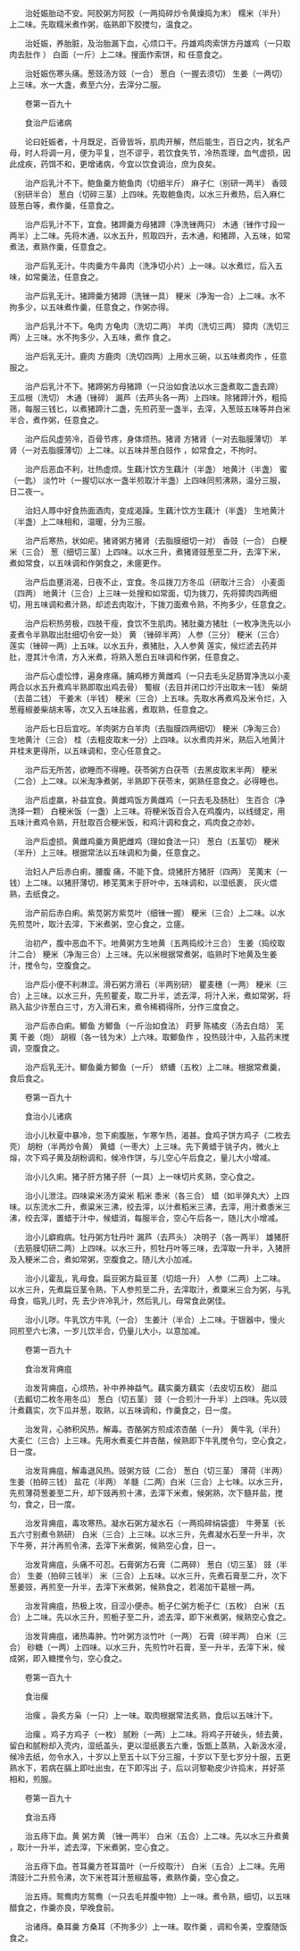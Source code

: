 <!-- { "loadSidebar": true } -->
　　治妊娠胎动不安。阿胶粥方阿胶（一两捣碎炒令黄燥捣为末） 糯米（半升）上二味。先取糯米煮作粥，临熟即下胶搅匀，温食之。

　　治妊娠，养胎脏，及治胎漏下血，心烦口干。丹雄鸡肉索饼方丹雄鸡（一只取肉去肚作 ） 白面（一斤）上二味。搜面作索饼，和 任意食之。

　　治妊娠伤寒头痛。葱豉汤方豉（一合） 葱白（一握去须切） 生姜（一两切）上三味。水一大盏，煮至六分，去滓分二服。

　　卷第一百九十

　　食治产后诸病

　　论曰妊娠者，十月既足，百骨皆坼，肌肉开解，然后能生，百日之内，犹名产母，时人将调一月，便为平复，岂不谬乎，若饮食失节，冷热乖理，血气虚损，因此成疾，药饵不和，更增诸病，今宜以饮食调治，庶为良矣。

　　治产后乳汁不下。鲍鱼羹方鲍鱼肉（切细半斤） 麻子仁（别研一两半） 香豉（别研半合） 葱白（切碎三茎）上四味。先取鲍鱼肉，以水三升煮热，后入麻仁豉葱白等，煮作羹，任意食之。

　　治产后乳汁不下，宜食。猪蹄羹方母猪蹄（净洗锉两只） 木通（锉作寸段一两半）上二味。先将木通，以水五升，煎取四升，去木通，和猪蹄，入五味，如常煮法，煮熟作羹，任意食之。

　　治产后乳无汁。牛肉羹方牛鼻肉（洗净切小片）上一味。以水煮烂，后入五味，如常羹法，任意食之。

　　治产后乳无汁。猪蹄羹方猪蹄（洗锉一具） 粳米（净淘一合）上二味。水不拘多少，以五味煮作羹，任意食之，作粥亦得。

　　治产后乳汁不下。龟肉 方龟肉（洗切二两） 羊肉（洗切三两） 獐肉（洗切三两）上三味。水不拘多少，入五味，煮作 食之。

　　治产后乳无汁。鹿肉 方鹿肉（洗切四两）上用水三碗，以五味煮肉作 ，任意服之。

　　治产后乳汁不下。猪蹄粥方母猪蹄（一只治如食法以水三盏煮取二盏去蹄） 王瓜根（洗切） 木通（锉碎） 漏芦（去芦头各一两）上四味。除猪蹄汁外，粗捣筛，每服三钱匕，以煮猪蹄汁二盏，先煎药至一盏半，去滓，入葱豉五味等并白米半合，煮作粥，任意食之。

　　治产后风虚劳冷，百骨节疼，身体烦热。猪肾 方猪肾（一对去脂膜薄切） 羊肾（一对去脂膜薄切）上二味。以五味并葱白豉作 ，如常食之，不拘时。

　　治产后恶血不利，壮热虚烦。生藕汁饮方生藕汁（半盏） 地黄汁（半盏） 蜜（一匙） 淡竹叶（一握切以水一盏半煎取汁半盏）上四味同煎沸熟，温分三服，日二夜一。

　　治妇人蓐中好食热面酒肉，变成渴躁。生藕汁饮方生藕汁（半盏） 生地黄汁（半盏）上二味相和，温暖，分为三服。

　　治产后寒热，状如疟。猪肾粥方猪肾（去脂膜细切一对） 香豉（一合） 白粳米（三合） 葱（细切三茎）上四味。以水三升，煮猪肾豉葱至二升，去滓下米，煮如常食，以五味调和作粥食之，未瘥更作。

　　治产后血壅消渴，日夜不止，宜食。冬瓜拨刀方冬瓜（研取汁三合） 小麦面（四两） 地黄汁（三合）上三味一处搜和如常面，切为拨刀，先将獐肉四两细切，用五味调和煮汁熟，却滤去肉取汁，下拨刀面煮令熟，不拘多少，任意食之。

　　治产后积热劳极，四肢干瘦，食饮不生肌肉。猪肚羹方猪肚（一枚净洗先以小麦煮令半熟取出肚细切令安一处） 黄 （锉碎半两） 人参（三分） 粳米（三合） 莲实（锉碎一两）上五味。以水五升，煮猪肚，入人参黄 莲实，候烂滤去药并肚，澄其汁令清，方入米煮，将熟入葱白五味调和作粥，任意食之。

　　治产后心虚忪悸，遍身疼痛。脯鸡糁方黄雌鸡（一只去毛头足肠胃净洗以小麦两合以水五升煮鸡半熟即取出鸡去骨） 蜀椒（去目并闭口炒汗出取末一钱） 柴胡（去苗二钱） 干姜末（半钱） 粳米（三合）上五味。先取水再煮鸡及米令烂，入葱薤椒姜柴胡末等，次又入五味盐酱，煮取熟，任意食之。

　　治产后七日后宜吃。羊肉粥方白羊肉（去脂膜四两细切） 粳米（净淘三合） 生地黄汁（三合） 桂（去粗皮取末一分）上四味。以水煮肉并米，熟后入地黄汁并桂末更得所，以五味调和，空心任意食之。

　　治产后无所苦，欲睡而不得睡。茯苓粥方白茯苓（去黑皮取末半两） 粳米（二合）上二味。以米淘净煮粥，半熟即下茯苓末，粥熟任意食之。必得睡也。

　　治产后虚羸，补益宜食。黄雌鸡饭方黄雌鸡（一只去毛及肠肚） 生百合（净洗择一颗） 白粳米饭（一盏）上三味。将粳米饭百合入在鸡腹内，以线缝定，用五味汁煮鸡令熟，开肚取百合粳米饭，和鸡汁调和食之，鸡肉食之亦妙。

　　治产后虚损。黄雌鸡羹方黄肥雌鸡（理如食法一只） 葱白（五茎切） 粳米（半升）上三味。根据常法以五味调和为羹，任意食之。

　　治妇人产后赤白痢，腰腹 痛，不能下食。烧猪肝方猪肝（四两） 芜荑末（一钱）上二味。以猪肝薄切，糁芜荑末于肝叶中，五味调和，以湿纸裹， 灰火煨熟，去纸食之。

　　治产前后赤白痢。紫苋粥方紫苋叶（细锉一握） 粳米（三合）上二味。以水先煎苋叶，取汁去滓，下米煮粥，空心食之，立瘥。

　　治初产，腹中恶血不下。地黄粥方生地黄（五两捣绞汁三合） 生姜（捣绞取汁二合） 粳米（净淘三合）上三味。先以米根据常煮粥，临熟时下地黄及生姜汁，搅令匀，空腹食之。

　　治产后小便不利淋涩。滑石粥方滑石（半两别研） 瞿麦穗（一两） 粳米（三合）上三味。以水三升，先煎瞿麦，取二升半，滤去滓，将汁入米，煮如常粥，将熟入盐少许葱白三寸，方入滑石末，煮令稀稠得所，分作三度食之。

　　治产后赤白痢。鲫鱼 方鲫鱼（一斤治如食法） 莳萝 陈橘皮（汤去白焙） 芜荑 干姜（炮） 胡椒（各一钱为末）上六味。取鲫鱼作 ，投热豉汁中，入盐药末搅调，空腹食之。

　　治产后乳无汁。鲫鱼羹方鲫鱼（一斤） 蛴螬（五枚）上二味。根据常煮羹，食后食之。

　　卷第一百九十

　　食治小儿诸病

　　治小儿秋夏中暴冷，忽下痢腹胀，乍寒乍热，渴甚。食鸡子饼方鸡子（二枚去壳） 胡粉（半两炒令黄） 黄蜡（一枣大）上三味。先下黄蜡于铫子内，微火上熔，次下鸡子黄及胡粉调和，候冷作饼，与儿空心午后食之，量儿大小增减。

　　治小儿久痢。猪子肝方猪子肝（一具）上一味切片炙熟，空心食之。

　　治小儿泄注。四味粱米汤方粱米 稻米 黍米（各三合） 蜡（如半弹丸大）上四味。以东流水二升，煮粱米三沸，绞去滓，以汁煮稻米三沸，去滓，用汁煮黍米三沸，绞去滓，置蜡于汁中，候蜡消，每服半合，空心午后各一，随儿大小增减。

　　治小儿癖瘕病。牡丹粥方牡丹叶 漏芦（去芦头） 决明子（各一两半） 雄猪肝（去筋膜切研二两）上四味。以水三升，煎牡丹叶等三味，去滓取一升半，入猪肝及入粳米二合，煮如常粥，空腹食之。随儿大小加减。

　　治小儿霍乱，乳母食。扁豆粥方扁豆茎（切焙一升） 人参（二两）上二味。以水三升，先煮扁豆茎令熟，下人参煎至二升，去滓取汁，煮粟米三合为粥，与乳母食，临乳儿时，先 去少许冷乳汁，然后乳儿，母常食此粥佳。

　　治小儿哕。牛乳饮方牛乳（一合） 生姜汁（半合）上二味。于银器中，慢火同煎至六七沸，一岁儿饮半合，仍量儿大小，以意加减。

　　卷第一百九十

　　食治发背痈疽

　　治发背痈疽，心烦热，补中养神益气。藕实羹方藕实（去皮切五枚） 甜瓜（去瓤切二枚冬用冬瓜） 葱白（切五茎） 豉（一合煎汁一升半）上四味。先以豉汁煮藕实，次下瓜并葱，取熟，以五味调和，作羹食之，日一度。

　　治发背，心肺积风热，解毒。杏酪粥方煎成浓杏酪（一升） 黄牛乳（半升） 大麦仁（三合）上三味。先用水煮麦仁并杏酪，候熟即下牛乳搅令匀，空心食之，日一度。

　　治发背痈疽，解毒退风热。豉粥方豉（二合） 葱白（切三茎） 薄荷（半两） 生姜（拍碎三钱） 盐花（半两） 羊髓（二两）白米（三合）上七味。以水三升，先煎薄荷葱姜至二升，却下豉再煎十沸，去滓下米煮，候粥熟，次下髓并盐，搅匀，食之，日一度。

　　治发背痈疽，毒攻寒热。凝水石粥方凝水石（一两捣碎绢袋盛） 牛蒡茎（长五六寸别煮令熟研） 白米（三合）上三味。以水三升，先煮凝水石至一升半，次下牛蒡，并汁再煎令沸，去滓下米煮粥，候熟空心食，日一。

　　治发背痈疽，头痛不可忍。石膏粥方石膏（二两碎） 葱白（切三茎） 豉（半合） 生姜（拍碎三钱半） 米（三合）上五味。以水三升，先煮石膏至二升，次下葱姜豉，再煎至一升半，去滓下米煮粥，候熟食之，若渴加干葛根一两。

　　治发背痈疽，热极上攻，目涩小便赤。栀子仁粥方栀子仁（五枚） 白米（五合）上二味。先以水三升，煎栀子至二升，滤去滓，即下米煮粥，候熟空心食之。

　　治发背痈疽，诸热毒肿。竹叶粥方淡竹叶（一两） 石膏（碎半两） 白米（三合） 砂糖（一两）上四味。以水三升，先煎竹叶石膏，至一升半，去滓下米，候成粥，即入糖搅令匀，空心食之。

　　卷第一百九十

　　食治瘰

　　治瘰 。袅炙方枭（一只）上一味。取肉根据常法炙熟，食后以五味汁下。

　　治瘰 。鸡子方鸡子（一枚） 腻粉（一两）上二味。将鸡子开破头，倾去黄，留白和腻粉却入壳内，湿纸盖头，更以湿纸裹五六重，饭甑上蒸熟，入新汲水浸，候冷去纸，勿令水入，十岁以上至五十以下分三服，十岁以下至七岁分十服，五更熟水下，若病在膈上即吐出虫，在下即泻出 子，后以诃黎勒皮少许捣末，并好茶相和，煎服。

　　卷第一百九十

　　食治五痔

　　治五痔下血。黄 粥方黄 （锉一两半） 白米（五合）上二味。先以水三升煮黄 ，取汁一升半，滤去滓，下米煮粥，空心食之。

　　治五痔下血。苍耳羹方苍耳苗叶（一斤绞取汁） 白米（五合）上二味。先用清豉汁二升煎令沸，次下米苍耳汁葱椒盐等，煮熟作羹，空心食之。

　　治五痔。鸳鸯肉方鸳鸯（一只去毛并腹中物）上一味。煮令熟，细切，以五味醋食之，作羹亦良，早晚食前。

　　治诸痔。桑耳羹 方桑耳（不拘多少）上一味。取作羹 ，调和令美，空腹随饭食之。

